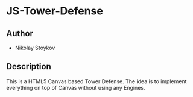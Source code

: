 # JS-Tower-Defense

## Author
  * Nikolay Stoykov
  
## Description
  
  This is a HTML5 Canvas based Tower Defense. The idea is to implement everything on top of Canvas without using any Engines.
  
